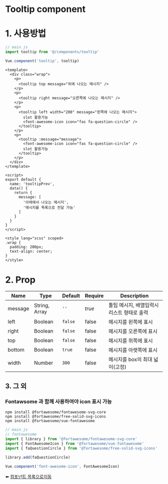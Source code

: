 # Tooltip component

# 1. 사용방법
```javascript
// main.js
import tooltip from '@/components/tooltip'

Vue.component('tooltip', tooltip)
```

```vue
<template>
  <div class="wrap">
    <p>
      <tooltip top message="위에 나오는 메시지" />
    </p>
    <p>
      <tooltip right message="오른쪽에 나오는 메시지" />
    </p>
    <p>
      <tooltip left width="200" message="왼쪽에 나오는 메시지">
        slot 활용가능
        <font-awesome-icon icon="fas fa-question-circle" />
      </tooltip>
    </p>
    <p>
      <tooltip :message="message">
        <font-awesome-icon icon="fas fa-question-circle" />
        slot 활용가능
      </tooltip>
    </p>
  </div>
</template>

<script>
export default {
  name: 'tooltipPrev',
  data() {
    return {
      message: [
        '아래에서 나오는 메시지',
        '매시지를 목록으로 전달 가능'
      ]
    }
  }
}
</script>

<style lang="scss" scoped>
.wrap {
  padding: 200px;
  text-align: center;
}
</style>
```

# 2. Prop
| Name | Type | Default | Require | Description |
|-------|---- |---------|---------|-------------|
| message | String, Array | <code>''</code> | *true* | 툴팁 메시지, 배열입력시 리스트 형태로 출력 |
| left | Boolean | <code>false</code> | false | 메시지를 왼쪽에 표시 |
| right | Boolean | <code>false</code> | false | 메시지를 오른쪽에 표시 |
| top | Boolean | <code>false</code> | false | 메시지를 위쪽에 표시 |
| bottom | Boolean | <code>true</code> | false | 메시지를 아랫쪽에 표시 |
| width | Number | <code>300</code> | false | 메시지를 box의 최대 넓이(고정) |

## 3. 그 외
### Fontawsome 과 함께 사용하여야 icon 표시 가능

```
npm install @fortawesome/fontawesome-svg-core
npm install @fortawesome/free-solid-svg-icons
npm install @fortawesome/vue-fontawesome
```

```javascript
// main.js
// fontawesome
import { library } from '@fortawesome/fontawesome-svg-core'
import { FontAwesomeIcon } from '@fortawesome/vue-fontawesome'
import { faQuestionCircle } from '@fortawesome/free-solid-svg-icons'

library.add(faQuestionCircle)

Vue.component('font-awesome-icon', FontAwesomeIcon)
```

:arrow_left: [컴포넌트 목록으로이동](https://github.com/dream-insight/frontEnd/tree/main/src)